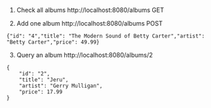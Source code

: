 1. Check all albums
http://localhost:8080/albums  GET

2. Add one album
http://localhost:8080/albums  POST
```
{"id": "4","title": "The Modern Sound of Betty Carter","artist": "Betty Carter","price": 49.99}
```

3. Query an album
http://localhost:8080/albums/2
```
{
    "id": "2",
    "title": "Jeru",
    "artist": "Gerry Mulligan",
    "price": 17.99
}
```
